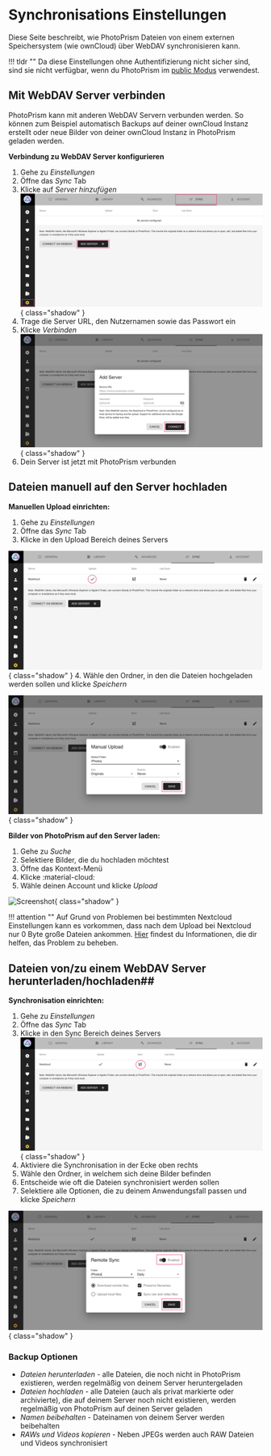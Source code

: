 # Synchronisations Einstellungen #
Diese Seite beschreibt, wie PhotoPrism Dateien von einem externen Speichersystem (wie ownCloud) über WebDAV synchronisieren kann.

!!! tldr ""
    Da diese Einstellungen ohne Authentifizierung nicht sicher sind, sind sie nicht verfügbar, wenn du PhotoPrism im [public Modus](https://docs.photoprism.app/getting-started/config-options/#authentication) verwendest.


## Mit WebDAV Server verbinden ##
PhotoPrism kann mit anderen WebDAV Servern verbunden werden. So können zum Beispiel automatisch Backups auf deiner ownCloud Instanz erstellt oder
neue Bilder von deiner ownCloud Instanz in PhotoPrism geladen werden.

**Verbindung zu WebDAV Server konfigurieren**

1. Gehe zu *Einstellungen*
2. Öffne das *Sync* Tab
3. Klicke auf *Server hinzufügen*
   ![Screenshot](img/sync-1.png){ class="shadow" }
4.  Trage die Server URL, den Nutzernamen sowie das Passwort ein
5. Klicke *Verbinden*
   ![Screenshot](img/sync-2.png){ class="shadow" }
6. Dein Server ist jetzt mit PhotoPrism verbunden

## Dateien manuell auf den Server hochladen ##
**Manuellen Upload einrichten:**

1. Gehe zu *Einstellungen*
2. Öffne das *Sync* Tab
3. Klicke in den Upload Bereich deines Servers

![Screenshot](img/sync-upload-1.png){ class="shadow" }
4. Wähle den Ordner, in den die Dateien hochgeladen werden sollen und klicke *Speichern*

![Screenshot](img/sync-upload-2.png){ class="shadow" }

**Bilder von PhotoPrism auf den Server laden:**

1. Gehe zu *Suche*
2. Selektiere Bilder, die du hochladen möchtest
3. Öffne das Kontext-Menü
4. Klicke :material-cloud:
5. Wähle deinen Account und klicke *Upload*

![Screenshot](img/upload-3.png){ class="shadow" }

!!! attention ""
	Auf Grund von Problemen bei bestimmten Nextcloud Einstellungen kann es vorkommen, dass nach dem Upload bei Nextcloud nur 0 Byte große Dateien ankommen. 
	[Hier](https://github.com/photoprism/photoprism/issues/443) findest du Informationen, die dir helfen, das Problem zu beheben.

## Dateien von/zu einem WebDAV Server herunterladen/hochladen##
**Synchronisation einrichten:**

1. Gehe zu *Einstellungen*
2. Öffne das *Sync* Tab
3. Klicke in den Sync Bereich deines Servers
   ![Screenshot](img/sync-sync-1.png){ class="shadow" }
4. Aktiviere die Synchronisation in der Ecke oben rechts
5. Wähle den Ordner, in welchem sich deine Bilder befinden
6. Entscheide wie oft die Dateien synchronisiert werden sollen
7. Selektiere alle Optionen, die zu deinem Anwendungsfall passen und klicke *Speichern*

![Screenshot](img/sync-sync-2.png){ class="shadow" }

### Backup Optionen ###
* *Dateien herunterladen*  - alle Dateien, die noch nicht in PhotoPrism existieren, werden regelmäßig von deinem Server heruntergeladen
* *Dateien hochladen* - alle Dateien (auch als privat markierte oder archivierte), die auf deinem Server noch nicht existieren, werden regelmäßig von PhotoPrism auf deinen Server geladen
* *Namen beibehalten* - Dateinamen von deinem Server werden beibehalten
* *RAWs und Videos kopieren* - Neben JPEGs werden auch RAW Dateien und Videos synchronisiert
